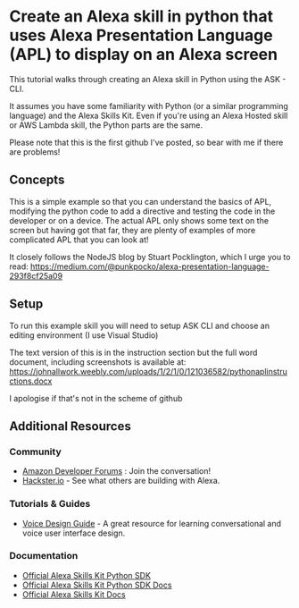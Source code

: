 Create an Alexa skill in python that uses Alexa Presentation Language (APL) to display on an Alexa screen
=========================================

This tutorial walks through creating an Alexa skill in Python using the ASK - CLI. 

It assumes you have some familiarity with Python (or a similar programming language) and the Alexa Skills Kit.
Even if you're using an Alexa Hosted skill or AWS Lambda skill, the Python parts are the same.

Please note that this is the first github I've posted, so bear with me if there are problems!

Concepts
--------

This is a simple example so that you can understand the basics of APL, modifying the python code to add a directive and testing the code in the developer or on a device.
The actual APL only shows some text on the screen but having got that far, they are plenty of examples of more complicated APL that you can look at!

It closely follows the NodeJS blog by Stuart Pocklington, which I urge you to read:
https://medium.com/@punkpocko/alexa-presentation-language-293f8cf25a09

Setup
-----

To run this example skill you will need to setup ASK CLI and choose an editing environment (I use Visual Studio) 

The text version of this is in the instruction section but the full word document, including screenshots is available at:
https://johnallwork.weebly.com/uploads/1/2/1/0/121036582/pythonaplinstructions.docx

I apologise if that's not in the scheme of github


Additional Resources
--------------------

### Community

-  [Amazon Developer Forums](https://forums.developer.amazon.com/spaces/165/index.html) : Join the conversation!
-  [Hackster.io](https://www.hackster.io/amazon-alexa) - See what others are building with Alexa.

### Tutorials & Guides

-  [Voice Design Guide](https://developer.amazon.com/designing-for-voice/) -
   A great resource for learning conversational and voice user interface design.

### Documentation

-  [Official Alexa Skills Kit Python SDK](https://pypi.org/project/ask-sdk/)
-  [Official Alexa Skills Kit Python SDK Docs](https://alexa-skills-kit-python-sdk.readthedocs.io/en/latest/)
-  [Official Alexa Skills Kit Docs](https://developer.amazon.com/docs/ask-overviews/build-skills-with-the-alexa-skills-kit.html)

